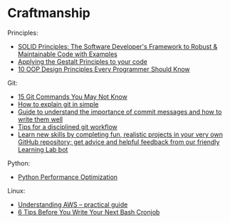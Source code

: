 # Craftmanship

Principles:
- [SOLID Principles: The Software Developer's Framework to Robust & Maintainable Code with Examples](https://khalilstemmler.com/articles/solid-principles/solid-typescript/)
- [Applying the Gestalt Principles to your code](https://yetanotherchris.dev/clean-code/gestalt-principles/)
- [10 OOP Design Principles Every Programmer Should Know](https://hackernoon.com/10-oop-design-principles-every-programmer-should-know-f187436caf65)

Git:
- [15 Git Commands You May Not Know](https://zaiste.net/15-git-commands-you-may-not-know/)
- [How to explain git in simple](https://smusamashah.github.io/blog/2017/10/14/explain-git-in-simple-words)
- [Guide to understand the importance of commit messages and how to write them well](https://github.com/RomuloOliveira/commit-messages-guide)
- [Tips for a disciplined git workflow](https://drewdevault.com/2019/02/25/Using-git-with-discipline.html)
- [Learn new skills by completing fun, realistic projects in your very own GitHub repository; get advice and helpful feedback from our friendly Learning Lab bot](https://lab.github.com)

Python:
- [Python Performance Optimization](https://stackabuse.com/python-performance-optimization/)

Linux:
- [Understanding AWS – practical guide](https://devarea.com/understanding-awk-practical-guide/)
- [6 Tips Before You Write Your Next Bash Cronjob](https://yasoob.me/posts/6-tips-before-you-write-your-next-bash-cronjob/)
